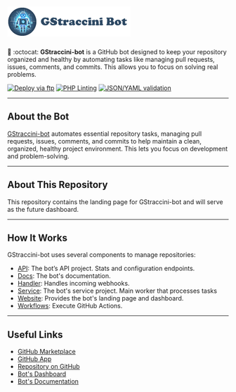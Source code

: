 # ![GStraccini-bot](https://raw.githubusercontent.com/guibranco/gstraccini-bot-website/main/Src/logo.png)

🤖 :octocat: **GStraccini-bot** is a GitHub bot designed to keep your repository organized and healthy by automating tasks like managing pull requests, issues, comments, and commits. This allows you to focus on solving real problems.

[![Deploy via ftp](https://github.com/guibranco/gstraccini-bot-website/actions/workflows/deploy.yml/badge.svg)](https://github.com/guibranco/gstraccini-bot-website/actions/workflows/deploy.yml)
[![PHP Linting](https://github.com/guibranco/gstraccini-bot-website/actions/workflows/php-lint.yml/badge.svg)](https://github.com/guibranco/gstraccini-bot-website/actions/workflows/php-lint.yml)
[![JSON/YAML validation](https://github.com/guibranco/gstraccini-bot-website/actions/workflows/json-yaml-lint.yml/badge.svg)](https://github.com/guibranco/gstraccini-bot-website/actions/workflows/json-yaml-lint.yml)

---

## About the Bot

[GStraccini-bot](https://bot.straccini.com) automates essential repository tasks, managing pull requests, issues, comments, and commits to help maintain a clean, organized, healthy project environment. This lets you focus on development and problem-solving.

---

## About This Repository

This repository contains the landing page for GStraccini-bot and will serve as the future dashboard.

---

## How It Works

GStraccini-bot uses several components to manage repositories:

- [API](https://github.com/guibranco/gstraccini-bot-api): The bot’s API project. Stats and configuration endpoints.
- [Docs](https://github.com/guibranco/gstraccini-bot-docs): The bot's documentation.
- [Handler](https://github.com/guibranco/gstraccini-bot-handler): Handles incoming webhooks.
- [Service](https://github.com/guibranco/gstraccini-bot-service): The bot's service project. Main worker that processes tasks
- [Website](https://github.com/guibranco/gstraccini-bot-website): Provides the bot's landing page and dashboard.
- [Workflows](https://github.com/guibranco/gstraccini-bot-workflows): Execute GitHub Actions.

---

## Useful Links

- [GitHub Marketplace](https://github.com/marketplace/gstraccini-bot-service)
- [GitHub App](https://github.com/apps/gstraccini)
- [Repository on GitHub](https://github.com/guibranco/gstraccini-bot)
- [Bot's Dashboard](https://bot.straccini.com)
- [Bot's Documentation](https://docs.bot.straccini.com)
